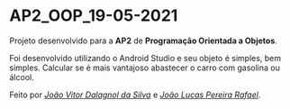 # AP2_OOP_19-05-2021


Projeto desenvolvido para a **AP2** de **Programação Orientada a Objetos**.

Foi desenvolvido utilizando o Android Studio e seu objeto é simples, bem simples. Calcular se é mais vantajoso abastecer o carro com gasolina ou álcool.

Feito por  [*João Vitor Dalagnol da Silva*](https://github.com/JVDalagnolS) e [*João Lucas Pereira Rafael*](https://github.com/joao-lusa).
